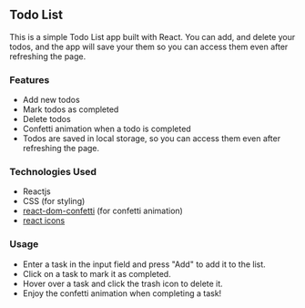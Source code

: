 ## Todo List

This is a simple Todo List app built with React. You can add, and delete your todos, and the app will save your them so you can access them even after refreshing the page.

### Features

- Add new todos
- Mark todos as completed
- Delete todos
- Confetti animation when a todo is completed
- Todos are saved in local storage, so you can access them even after refreshing the page.

### Technologies Used

- Reactjs
- CSS (for styling)
- [react-dom-confetti](https://npm.runkit.com/react-dom-confetti) (for confetti animation)
- [react icons](https://react-icons.github.io/react-icons/)

### Usage

- Enter a task in the input field and press "Add" to add it to the list.
- Click on a task to mark it as completed.
- Hover over a task and click the trash icon to delete it.
- Enjoy the confetti animation when completing a task!
